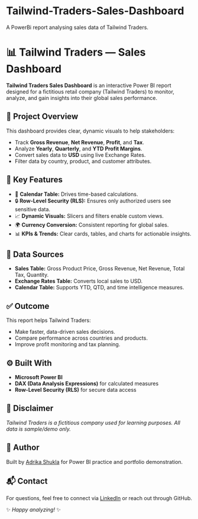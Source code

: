 # Tailwind-Traders-Sales-Dashboard
A PowerBi report analysing sales data of Tailwind Traders. 

# 📊 Tailwind Traders — Sales Dashboard

**Tailwind Traders Sales Dashboard** is an interactive Power BI report designed for a fictitious retail company (Tailwind Traders) to monitor, analyze, and gain insights into their global sales performance.


## 🚀 **Project Overview**

This dashboard provides clear, dynamic visuals to help stakeholders:
- Track **Gross Revenue**, **Net Revenue**, **Profit**, and **Tax**.
- Analyze **Yearly**, **Quarterly**, and **YTD Profit Margins**.
- Convert sales data to **USD** using live Exchange Rates.
- Filter data by country, product, and customer attributes.


## 📌 **Key Features**

- 📅 **Calendar Table:** Drives time-based calculations.
- 🔒 **Row-Level Security (RLS):** Ensures only authorized users see sensitive data.
- 📈 **Dynamic Visuals:** Slicers and filters enable custom views.
- 🌍 **Currency Conversion:** Consistent reporting for global sales.
- 📊 **KPIs & Trends:** Clear cards, tables, and charts for actionable insights.


## 📂 **Data Sources**

- **Sales Table:** Gross Product Price, Gross Revenue, Net Revenue, Total Tax, Quantity.
- **Exchange Rates Table:** Converts local sales to USD.
- **Calendar Table:** Supports YTD, QTD, and time intelligence measures.


## ✅ **Outcome**

This report helps Tailwind Traders:
- Make faster, data-driven sales decisions.
- Compare performance across countries and products.
- Improve profit monitoring and tax planning.


## ⚙️ **Built With**

- **Microsoft Power BI**
- **DAX (Data Analysis Expressions)** for calculated measures
- **Row-Level Security (RLS)** for secure data access


## 📢 **Disclaimer**

*Tailwind Traders is a fictitious company used for learning purposes. All data is sample/demo only.*


## 📎 **Author**

Built by [Adrika Shukla](https://github.com/Aaddrriikkaa15) for Power BI practice and portfolio demonstration.


## 📬 **Contact**

For questions, feel free to connect via [LinkedIn](www.linkedin.com/in/adrika-shukla) or reach out through GitHub.


✨ *Happy analyzing!* ✨
